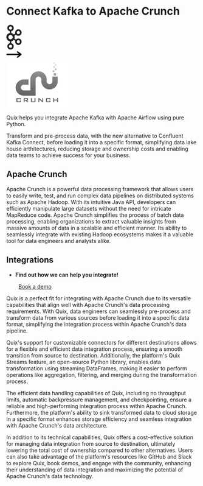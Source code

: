 # Connect Kafka to Apache Crunch

<div class="connect-images cards blog-grid-card" markdown>
<div>
<img src="../images/kafka_logo.png" width="40px" />
</div>
<div>
<img src="../images/arrow.svg" width="40px" />
</div>
<div>
<img src="./images/apache-crunch_1.jpg" />
</div>
</div>

Quix helps you integrate Apache Kafka with Apache Airflow using pure Python.

Transform and pre-process data, with the new alternative to Confluent Kafka Connect, before loading it into a specific format, simplifying data lake house arthitectures, reducing storage and ownership costs and enabling data teams to achieve success for your business.

## Apache Crunch

Apache Crunch is a powerful data processing framework that allows users to easily write, test, and run complex data pipelines on distributed systems such as Apache Hadoop. With its intuitive Java API, developers can efficiently manipulate large datasets without the need for intricate MapReduce code. Apache Crunch simplifies the process of batch data processing, enabling organizations to extract valuable insights from massive amounts of data in a scalable and efficient manner. Its ability to seamlessly integrate with existing Hadoop ecosystems makes it a valuable tool for data engineers and analysts alike.

## Integrations

<div class="grid cards" markdown>

- __Find out how we can help you integrate!__

    <a class="md-button md-button--primary" href="https://share.hsforms.com/1iW0TmZzKQMChk0lxd_tGiw4yjw2?__hstc=175542013.2303933fbd746c0ac86d9ccbe9bc9100.1728383268831.1729603416735.1729620918855.31&__hssc=175542013.1.1729620918855&__hsfp=2132701734" target="_blank" style="margin:.5rem;">Book a demo</a>

</div>


Quix is a perfect fit for integrating with Apache Crunch due to its versatile capabilities that align well with Apache Crunch's data processing requirements. With Quix, data engineers can seamlessly pre-process and transform data from various sources before loading it into a specific data format, simplifying the integration process within Apache Crunch's data pipeline.

Quix's support for customizable connectors for different destinations allows for a flexible and efficient data integration process, ensuring a smooth transition from source to destination. Additionally, the platform's Quix Streams feature, an open-source Python library, enables data transformation using streaming DataFrames, making it easier to perform operations like aggregation, filtering, and merging during the transformation process.

The efficient data handling capabilities of Quix, including no throughput limits, automatic backpressure management, and checkpointing, ensure a reliable and high-performing integration process within Apache Crunch. Furthermore, the platform's ability to sink transformed data to cloud storage in a specific format enhances storage efficiency and seamless integration with Apache Crunch's data architecture.

In addition to its technical capabilities, Quix offers a cost-effective solution for managing data integration from source to destination, ultimately lowering the total cost of ownership compared to other alternatives. Users can also take advantage of the platform's resources like GitHub and Slack to explore Quix, book demos, and engage with the community, enhancing their understanding of data integration and maximizing the potential of Apache Crunch's data technology.

